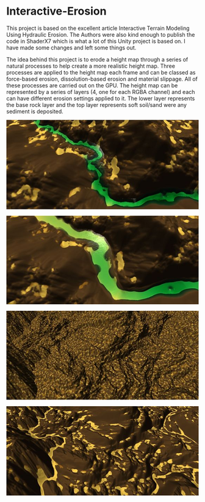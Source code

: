 # Interactive-Erosion

This project is based on the excellent article Interactive Terrain Modeling Using Hydraulic Erosion. The Authors were also kind enough to publish the code in ShaderX7 which is what a lot of this Unity project is based on. I have made some changes and left some things out. 

The idea behind this project is to erode a height map through a series of natural processes to help create a more realistic height map. Three processes are applied to the height map each frame and can be classed as force-based erosion, dissolution-based erosion and material slippage. All of these processes are carried out on the GPU. The height map can be represented by a series of layers (4, one for each RGBA channel) and each can have different erosion settings applied to it. The lower layer represents the base rock layer and the top layer represents soft soil/sand were any sediment is deposited.


![Erosion before](./Media/InteractiveErosion1.jpg)

![Erosion after](./Media/InteractiveErosion2.jpg)

![Slippage before](./Media/InteractiveErosion3.jpg)

![Slippage after](./Media/InteractiveErosion4.jpg)




